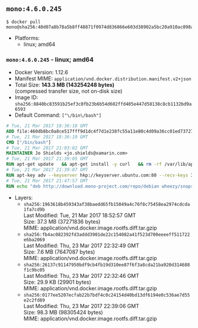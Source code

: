 ## `mono:4.6.0.245`

```console
$ docker pull mono@sha256:40d07a8b78a5b8ff48871f0974d836866e603d38902a5bc20a910ac098a8438e
```

-	Platforms:
	-	linux; amd64

### `mono:4.6.0.245` - linux; amd64

-	Docker Version: 1.12.6
-	Manifest MIME: `application/vnd.docker.distribution.manifest.v2+json`
-	Total Size: **143.3 MB (143254248 bytes)**  
	(compressed transfer size, not on-disk size)
-	Image ID: `sha256:8840bc83591b25ef3c0fb23b6b54d602ffd405e447d58138c8cb1132bd9a6593`
-	Default Command: `["\/bin\/bash"]`

```dockerfile
# Tue, 21 Mar 2017 18:36:18 GMT
ADD file:460db8bc0a8ce517fff9d1dc4f7d1e238fc55a11e80c4d09a36cc01ed7372733 in / 
# Tue, 21 Mar 2017 18:36:19 GMT
CMD ["/bin/bash"]
# Tue, 21 Mar 2017 21:03:02 GMT
MAINTAINER Jo Shields <jo.shields@xamarin.com>
# Tue, 21 Mar 2017 21:39:05 GMT
RUN apt-get update   && apt-get install -y curl   && rm -rf /var/lib/apt/lists/*
# Tue, 21 Mar 2017 21:39:07 GMT
RUN apt-key adv --keyserver hkp://keyserver.ubuntu.com:80 --recv-keys 3FA7E0328081BFF6A14DA29AA6A19B38D3D831EF
# Tue, 21 Mar 2017 21:47:57 GMT
RUN echo "deb http://download.mono-project.com/repo/debian wheezy/snapshots/4.6.0.245 main" > /etc/apt/sources.list.d/mono-xamarin.list   && apt-get update   && apt-get install -y binutils mono-devel ca-certificates-mono fsharp mono-vbnc nuget referenceassemblies-pcl   && rm -rf /var/lib/apt/lists/* /tmp/*
```

-	Layers:
	-	`sha256:1963618b459343af38baedd65fb15049a4c76f8c75458ea2974cdcda1fa7cd9b`  
		Last Modified: Tue, 21 Mar 2017 18:52:57 GMT  
		Size: 37.3 MB (37271836 bytes)  
		MIME: application/vnd.docker.image.rootfs.diff.tar.gzip
	-	`sha256:fb4ac082392fd3addd3901de22c154082a41f523d700eeeeff511722e6ba2069`  
		Last Modified: Thu, 23 Mar 2017 22:32:49 GMT  
		Size: 7.6 MB (7647087 bytes)  
		MIME: application/vnd.docker.image.rootfs.diff.tar.gzip
	-	`sha256:26137c91147950bdf9cb4fb19d310ee87f6f3a8cda21ba920d314688f1c9bc05`  
		Last Modified: Thu, 23 Mar 2017 22:32:46 GMT  
		Size: 29.9 KB (29901 bytes)  
		MIME: application/vnd.docker.image.rootfs.diff.tar.gzip
	-	`sha256:0177ee5207ecfab22b7bdf4c0c24154d40bd13df6194e0c536ae7d55e2c2fd89`  
		Last Modified: Thu, 23 Mar 2017 22:39:06 GMT  
		Size: 98.3 MB (98305424 bytes)  
		MIME: application/vnd.docker.image.rootfs.diff.tar.gzip
